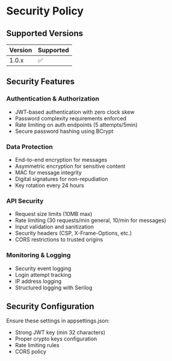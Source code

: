 # Security Policy

## Supported Versions

| Version | Supported          |
| ------- | ------------------ |
| 1.0.x   | :white_check_mark: |

## Security Features

### Authentication & Authorization
- JWT-based authentication with zero clock skew
- Password complexity requirements enforced
- Rate limiting on auth endpoints (5 attempts/5min)
- Secure password hashing using BCrypt

### Data Protection
- End-to-end encryption for messages
- Asymmetric encryption for sensitive content
- MAC for message integrity
- Digital signatures for non-repudiation
- Key rotation every 24 hours

### API Security
- Request size limits (10MB max)
- Rate limiting (30 requests/min general, 10/min for messages)
- Input validation and sanitization
- Security headers (CSP, X-Frame-Options, etc.)
- CORS restrictions to trusted origins

### Monitoring & Logging
- Security event logging
- Login attempt tracking
- IP address logging
- Structured logging with Serilog

## Security Configuration

Ensure these settings in appsettings.json:
- Strong JWT key (min 32 characters)
- Proper crypto keys configuration
- Rate limiting rules
- CORS policy 
